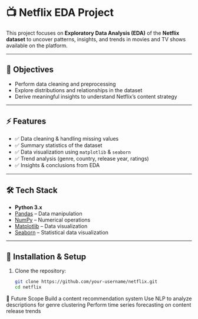 # 📺 Netflix EDA Project  

This project focuses on **Exploratory Data Analysis (EDA)** of the **Netflix dataset** to uncover patterns, insights, and trends in movies and TV shows available on the platform.  

---

## 📌 Objectives
- Perform data cleaning and preprocessing  
- Explore distributions and relationships in the dataset  
- Derive meaningful insights to understand Netflix’s content strategy  

---

## ⚡ Features
- ✅ Data cleaning & handling missing values  
- ✅ Summary statistics of the dataset  
- ✅ Data visualization using `matplotlib` & `seaborn`  
- ✅ Trend analysis (genre, country, release year, ratings)  
- ✅ Insights & conclusions from EDA  

---

## 🛠️ Tech Stack
- **Python 3.x**  
- [Pandas](https://pandas.pydata.org/) – Data manipulation  
- [NumPy](https://numpy.org/) – Numerical operations  
- [Matplotlib](https://matplotlib.org/) – Data visualization  
- [Seaborn](https://seaborn.pydata.org/) – Statistical data visualization  

---

## 🚀 Installation & Setup
1. Clone the repository:
   ```bash
   git clone https://github.com/your-username/netflix.git
   cd netflix

🔮 Future Scope
    Build a content recommendation system
    Use NLP to analyze descriptions for genre clustering
    Perform time series forecasting on content release trends
